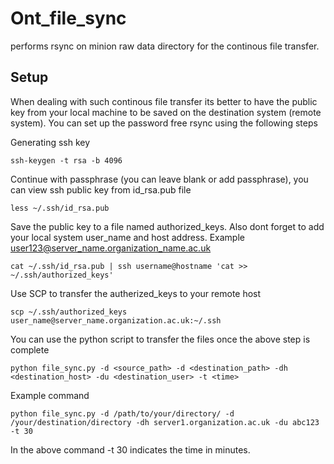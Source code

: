 # Ont_file_sync
performs rsync on minion raw data directory for the continous file transfer.

## Setup 
When dealing with such continous file transfer its better to have the public key from your local machine to be saved on the destination system (remote system). You can set up the password free rsync using the following steps

Generating ssh key
```
ssh-keygen -t rsa -b 4096
```
Continue with passphrase (you can leave blank or add passphrase), you can view ssh public key from id_rsa.pub file
```
less ~/.ssh/id_rsa.pub
```
Save the public key to a file named authorized_keys. Also dont forget to add your local system user_name and host address. Example user123@server_name.organization_name.ac.uk
```
cat ~/.ssh/id_rsa.pub | ssh username@hostname 'cat >> ~/.ssh/authorized_keys'
```
Use SCP to transfer the autherized_keys to your remote host
```
scp ~/.ssh/authorized_keys user_name@server_name.organization.ac.uk:~/.ssh
```
You can use the python script to transfer the files once the above step is complete
```
python file_sync.py -d <source_path> -d <destination_path> -dh <destination_host> -du <destination_user> -t <time>
```
Example command
```
python file_sync.py -d /path/to/your/directory/ -d /your/destination/directory -dh server1.organization.ac.uk -du abc123 -t 30
```
In the above command -t 30 indicates the time in minutes. 

